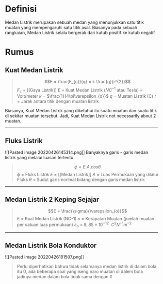 # Definisi
Medan Listrik merupakan sebuah medan yang menunjukkan satu titik muatan yang mempengaruhi satu titik asal. Biasanya pada sebuah rangkaian, Medan Listrik selalu bergerak dari kutub positif ke kutub negatif 
# Rumus
## Kuat Medan Listrik
> $$E = \frac{F_{c}}{q} = k \frac{q}{r^{2}}$$
> $F_{c}$ = [[Gaya Listrik]]
> $E$ = Kuat Medan Listrik ($NC^{-1}$ atau Tesla) = Volt/meter
> $k$ = $\frac{1}{4\pi\varepsilon_{o}}$ 
> $q$ = Muatan Listrik (C)
> r = Jarak antara titik dengan muatan listrik

  Biasanya, Kuat Medan Listrik yang diketahui itu suatu muatan dan suatu titik di sekitar muatan tersebut. Jadi, Kuat Medan Listrik not necessarily about 2 muatan. 

---
## Fluks Listrik
![[Pasted image 20220426145314.png]]
Banyaknya garis - garis medan listrik yang melalui luasan tertentu
> $$\phi = E . A. cos \theta$$
> $\phi$ = Fluks Listrik
> $E$ = [[Medan Listrik]]
> $A$ = Luas Permukaan yang dilalui Fluks
> $\theta$ = Sudut garis norlmal bidang dengan garis medan listrik

---
## Medan Listrik 2 Keping Sejajar
> $$E = \frac{\sigma}{\varepsilon_{o}}$$
> $E$ = Kuat Medan Listrik (NC-1)
> $\sigma$ = Kerapatan Muatan (jumlah muatan per satuan luas permukaan)
> $\varepsilon_{o}$ = $8,85 \times 10^{-12} \ \  C^{2}N^{-1}m^{-2}$ 

---
## Medan Listrik Bola Konduktor
![[Pasted image 20220426191507.png]]
> Perlu diperhatikan bahwa tidak selamanya medan listrik di dalam bola itu 0, ada beberapa soal yang iseng naro muatan di dalem bola jadinya medan dalam bola tidak sama dengan 0 